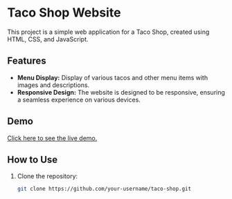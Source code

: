 # Taco Shop Website

This project is a simple web application for a Taco Shop, created using HTML, CSS, and JavaScript.


## Features

- **Menu Display:** Display of various tacos and other menu items with images and descriptions.
- **Responsive Design:** The website is designed to be responsive, ensuring a seamless experience on various devices.

## Demo

[Click here to see the live demo.](https://your-username.github.io/taco-shop/)

## How to Use

1. Clone the repository:

   ```bash
   git clone https://github.com/your-username/taco-shop.git
